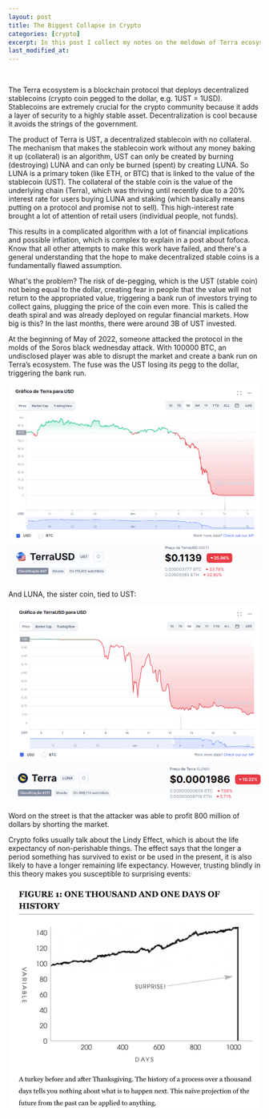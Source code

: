 ```yaml
---
layout: post
title: The Biggest Collapse in Crypto
categories: [crypto]
excerpt: In this post I collect my notes on the meldown of Terra ecosystem.
last_modified_at:
---
```


<br>

The Terra ecosystem is a blockchain protocol that deploys decentralized stablecoins (crypto coin pegged to the dollar, e.g. 1UST = 1USD). Stablecoins are extremely crucial for the crypto community because it adds a layer of security to a highly stable asset. Decentralization is cool because it avoids the strings of the government.



The product of Terra is UST, a decentralized stablecoin with no collateral. The mechanism that makes the stablecoin work without any money baking it up (collateral) is an algorithm, UST can only be created by burning (destroying) LUNA and can only be burned (spent) by creating LUNA. So LUNA is a primary token (like ETH, or BTC) that is linked to the value of the stablecoin (UST). The collateral of the stable coin is the value of the underlying chain (Terra), which was thriving until recently due to a 20% interest rate for users buying LUNA and staking (which basically means putting on a protocol and promise not to sell). This high-interest rate brought a lot of attention of retail users (individual people, not funds).



This results in a complicated algorithm with a lot of financial implications and possible inflation, which is complex to explain in a post about fofoca. Know that all other attempts to make this work have failed, and there's a general understanding that the hope to make decentralized stable coins is a fundamentally flawed assumption.



What's the problem? The risk of de-pegging, which is the UST (stable coin) not being equal to the dollar, creating fear in people that the value will not return to the appropriated value, triggering a bank run of investors trying to collect gains, plugging the price of the coin even more. This is called the death spiral and was already deployed on regular financial markets. How big is this? In the last months, there were around 3B of UST invested.


At the beginning of May of 2022, someone attacked the protocol in the molds of the Soros black wednesday attack. With 100000 BTC, an undisclosed player was able to disrupt the market and create a bank run on Terra’s ecosystem. The fuse was the UST losing its pegg to the dollar, triggering the bank run.

<img src="/images/2022-05-18-the-biggest-collapse-in-crypto/image-20220516-222613.png" />
<img src="/images/2022-05-18-the-biggest-collapse-in-crypto/image-20220516-221729.png" />


And LUNA, the sister coin, tied to UST:

<img src="/images/2022-05-18-the-biggest-collapse-in-crypto/image-20220516-221609.png" />
<img src="/images/2022-05-18-the-biggest-collapse-in-crypto/image-20220516-222456.png" />

Word on the street is that the attacker was able to profit 800 million of dollars by shorting the market.

Crypto folks usually talk about the Lindy Effect, which is about the life expectancy of non-perishable things. The effect says that the longer a period something has survived to exist or be used in the present, it is also likely to have a longer remaining life expectancy. However, trusting blindly in this theory makes you susceptible to surprising events:


<img src="/images/2022-05-18-the-biggest-collapse-in-crypto/image-20220516-220533.png" />

